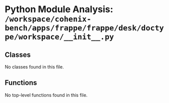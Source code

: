 # Python Module Analysis: `/workspace/cohenix-bench/apps/frappe/frappe/desk/doctype/workspace/__init__.py`

## Classes

No classes found in this file.


## Functions

No top-level functions found in this file.
